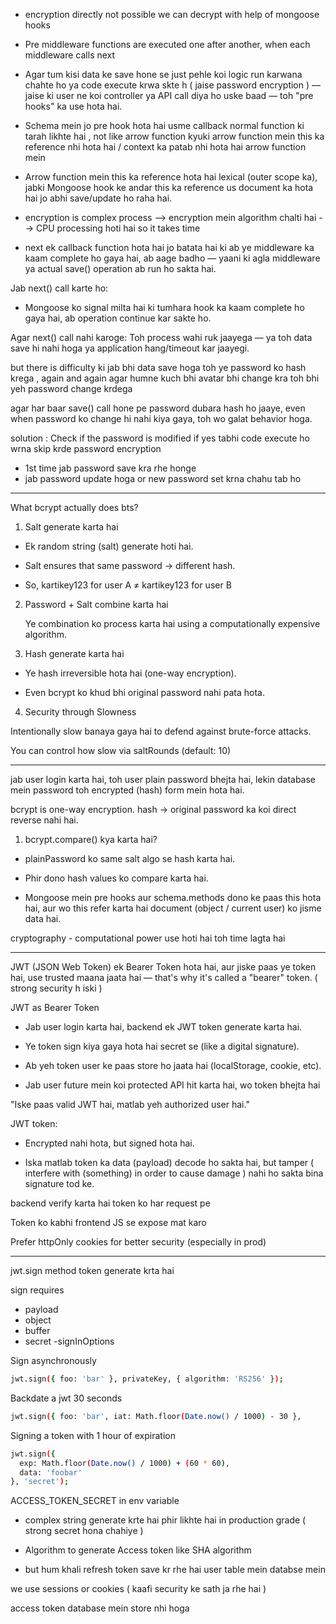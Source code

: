 - encryption directly not possible we can decrypt with help of mongoose hooks


- Pre middleware functions are executed one after another, when each middleware calls next


- Agar tum kisi data ke save hone se just pehle koi logic run karwana chahte ho ya code execute krwa skte h ( jaise password encryption ) — jaise ki user ne koi controller ya API call diya ho uske baad — toh "pre hooks" ka use hota hai.


- Schema mein jo pre hook hota hai usme callback normal function ki tarah likhte hai , not like arrow function kyuki arrow function mein this ka reference nhi hota hai / context ka patab nhi hota hai arrow function mein


- Arrow function mein this ka reference hota hai lexical (outer scope ka), jabki Mongoose hook ke andar this ka reference us document ka hota hai jo abhi save/update ho raha hai.



- encryption is complex process --> encryption mein algorithm chalti hai --> CPU processing hoti hai so it takes time


- next ek callback function hota hai jo batata hai ki ab ye middleware ka kaam complete ho gaya hai, ab aage badho — yaani ki agla middleware ya actual save() operation ab run ho sakta hai.



Jab next() call karte ho:
   - Mongoose ko signal milta hai ki tumhara hook ka kaam complete ho gaya hai, ab operation continue kar sakte ho.


Agar next() call nahi karoge:
Toh process wahi ruk jaayega — ya toh data save hi nahi hoga ya application hang/timeout kar jaayegi. 



but there is difficulty ki jab bhi data save hoga toh ye password ko hash krega , again and again agar humne kuch bhi avatar bhi change kra toh bhi yeh password change krdega 



agar har baar save() call hone pe password dubara hash ho jaaye, even when password ko change hi nahi kiya gaya, toh wo galat behavior hoga.


solution : Check if the password is modified
if yes tabhi code execute ho wrna skip krde password encryption

   - 1st time jab password save kra rhe honge
   - jab password update hoga or new password set krna chahu tab ho 


--------------------------------------------------



What bcrypt actually does bts?




1. Salt generate karta hai

- Ek random string (salt) generate hoti hai.
- Salt ensures that same password → different hash.

- So, kartikey123 for user A ≠ kartikey123 for user B




2. Password + Salt combine karta hai

    Ye combination ko process karta hai using a computationally expensive algorithm.



3. Hash generate karta hai


- Ye hash irreversible hota hai (one-way encryption).

- Even bcrypt ko khud bhi original password nahi pata hota.




4. Security through Slowness

Intentionally slow banaya gaya hai to defend against brute-force attacks.

You can control how slow via saltRounds (default: 10)



--------------------------------------------------


jab user login karta hai, toh user plain password bhejta hai, lekin database mein password toh encrypted (hash) form mein hota hai.


bcrypt is one-way encryption.
hash → original password ka koi direct reverse nahi hai.



1.  bcrypt.compare() kya karta hai?

- plainPassword ko same salt algo se hash karta hai.
- Phir dono hash values ko compare karta hai.




- Mongoose mein pre hooks aur schema.methods dono ke paas this hota hai, aur wo this refer karta hai document (object / current user) ko jisme data hai.


cryptography - computational power use hoti hai toh time lagta hai


--------------------------------------------------


JWT (JSON Web Token) ek Bearer Token hota hai, aur jiske paas ye token hai, use trusted maana jaata hai — that's why it's called a "bearer" token. ( strong security h iski )


JWT as Bearer Token
   - Jab user login karta hai, backend ek JWT token generate karta hai.
   - Ye token sign kiya gaya hota hai secret se (like a digital signature).

   - Ab yeh token user ke paas store ho jaata hai (localStorage, cookie, etc).

   - Jab user future mein koi protected API hit karta hai, wo token bhejta hai

"Iske paas valid JWT hai, matlab yeh authorized user hai."



JWT token:

   - Encrypted nahi hota, but signed hota hai.

   - Iska matlab token ka data (payload) decode ho sakta hai, but tamper ( interfere with (something) in order to cause damage ) nahi ho sakta bina signature tod ke.


backend verify karta hai token ko har request pe

Token ko kabhi frontend JS se expose mat karo

Prefer httpOnly cookies for better security (especially in prod)

------------------------------------------------------------

jwt.sign method token generate krta hai

sign requires
 - payload 
 - object 
 - buffer
 - secret 
 -signInOptions


Sign asynchronously
```bash
jwt.sign({ foo: 'bar' }, privateKey, { algorithm: 'RS256' });
```

Backdate a jwt 30 seconds 

```bash
jwt.sign({ foo: 'bar', iat: Math.floor(Date.now() / 1000) - 30 },
```


Signing a token with 1 hour of expiration

```bash
jwt.sign({
  exp: Math.floor(Date.now() / 1000) + (60 * 60),
  data: 'foobar'
}, 'secret');
```


ACCESS_TOKEN_SECRET in env variable

- complex string generate krte hai phir likhte hai in production grade ( strong secret hona chahiye )

- Algorithm to generate Access token like SHA algorithm


- but hum khali refresh token save kr rhe hai user table mein databse mein 

we use sessions or cookies ( kaafi security ke sath ja rhe hai )

access token database mein store nhi hoga 